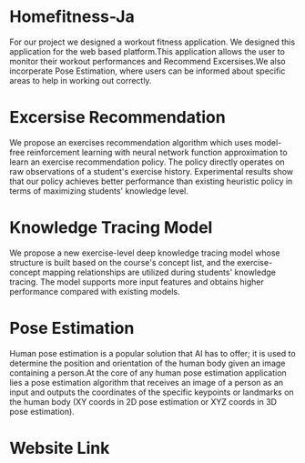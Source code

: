 # Homefitness-Ja
For our project we designed a workout fitness application. We designed this application for the web based platform.This application allows the user to monitor their workout performances and Recommend Excersises.We also incorperate Pose Estimation, where users can be informed about specific areas to help in working out correctly.
# Excersise Recommendation
We propose an exercises recommendation algorithm which uses model-free reinforcement learning with neural network function approximation to learn an exercise recommendation policy. The policy directly operates on raw observations of a student's exercise history. Experimental results show that our policy achieves better performance than existing heuristic policy in terms of maximizing students' knowledge level.
# Knowledge Tracing Model
We propose a new exercise-level deep knowledge tracing model whose structure is built based on the course's concept list, and the exercise-concept mapping relationships are utilized during students' knowledge tracing. The model supports more input features and obtains higher performance compared with existing models.
# Pose Estimation
Human pose estimation is a popular solution that AI has to offer; it is used to determine the position and orientation of the human body given an image containing a person.At the core of any human pose estimation application lies a pose estimation algorithm that receives an image of a person as an input and outputs the coordinates of the specific keypoints or landmarks on the human body (XY coords in 2D pose estimation or XYZ coords in 3D pose estimation).
# Website Link
